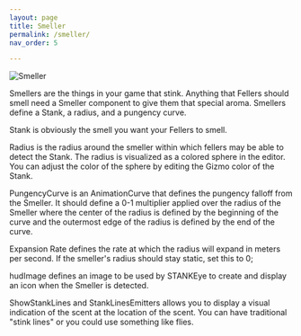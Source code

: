 ```yaml
---
layout: page
title: Smeller
permalink: /smeller/
nav_order: 5

---
```


![Smeller](https://github.com/user-attachments/assets/aeda0dc5-56ba-47d2-a17d-dd4e2f6a4837)

Smellers are the things in your game that stink.  Anything that Fellers should smell need a Smeller component to give them that special aroma.  Smellers define a Stank, a radius, and a pungency curve.

Stank is obviously the smell you want your Fellers to smell.

Radius is the radius around the smeller within which fellers may be able to detect the Stank.  The radius is visualized as a colored sphere in the editor.  You can adjust the color of the sphere by editing the Gizmo color of the Stank.

PungencyCurve is an AnimationCurve that defines the pungency falloff from the Smeller.  It should define a 0-1 multiplier applied over the radius of the Smeller where the center of the radius is defined by the beginning of the curve and the outermost edge of the radius is defined by the end of the curve.

Expansion Rate defines the rate at which the radius will expand in meters per second.  If the smeller's radius should stay static, set this to 0;

hudImage defines an image to be used by STANKEye to create and display an icon when the Smeller is detected.

ShowStankLines and StankLinesEmitters allows you to display a visual indication of the scent at the location of the scent.  You can have traditional "stink lines" or you could use something like flies.
